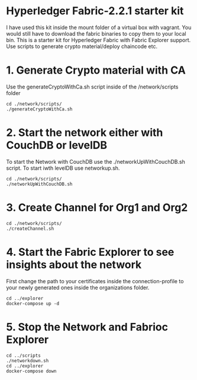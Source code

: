 # Hyperledger Fabric-2.2.1 starter kit
I have used this kit inside the mount folder of a virtual box with vagrant. You would still have to download the fabric binaries to copy them to your local bin.
This is a starter kit for Hyperledger Fabric with Fabric Explorer support. Use scripts to generate crypto material/deploy chaincode etc.
# 1. Generate Crypto material with CA
Use the generateCryptoWithCa.sh script inside of the /network/scripts folder
```
cd ./network/scripts/
./generateCryptoWithCa.sh
```
# 2. Start the network either with CouchDB or levelDB
To start the Network with CouchDB use the ./networkUpWithCouchDB.sh script. To start iwth levelDB use networkup.sh.
```
cd ./network/scripts/
./networkUpWithCouchDB.sh
```
# 3. Create Channel for Org1 and Org2
```
cd ./network/scripts/
./createChannel.sh
```
# 4. Start the Fabric Explorer to see insights about the network
First change the path to your certificates inside the connection-profile to your newly generated ones inside the organizations folder.
```
cd ../explorer
docker-compose up -d
```
# 5. Stop the Network and Fabrioc Explorer
```
cd ../scripts
./networkdown.sh
cd ../explorer
docker-compose down
```
